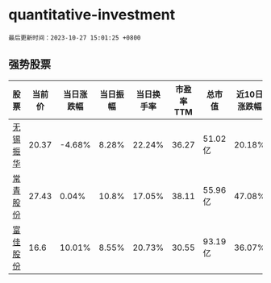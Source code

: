 # quantitative-investment

`最后更新时间：2023-10-27 15:01:25 +0800`

## 强势股票

|股票|当前价|当日涨跌幅|当日振幅|当日换手率|市盈率TTM|总市值|近10日涨跌幅|
|----|----|----|----|----|----|----|----|
|[无锡振华](https://xueqiu.com/S/SH605319)|20.37|-4.68%|8.28%|22.24%|36.27|51.02亿|20.18%|
|[常青股份](https://xueqiu.com/S/SH603768)|27.43|0.04%|10.8%|17.05%|38.11|55.96亿|47.08%|
|[富佳股份](https://xueqiu.com/S/SH603219)|16.6|10.01%|8.55%|20.73%|30.55|93.19亿|36.07%|
